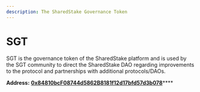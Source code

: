 ```yaml
---
description: The SharedStake Governance Token
---
```


# SGT

SGT is the governance token of the SharedStake platform and is used by the SGT community to direct the SharedStake DAO regarding improvements to the protocol and partnerships with additional protocols/DAOs.

 **Address:** [**0x84810bcF08744d5862B8181f12d17bfd57d3b078**](https://etherscan.io/token/0x84810bcF08744d5862B8181f12d17bfd57d3b078)\*\*\*\*


